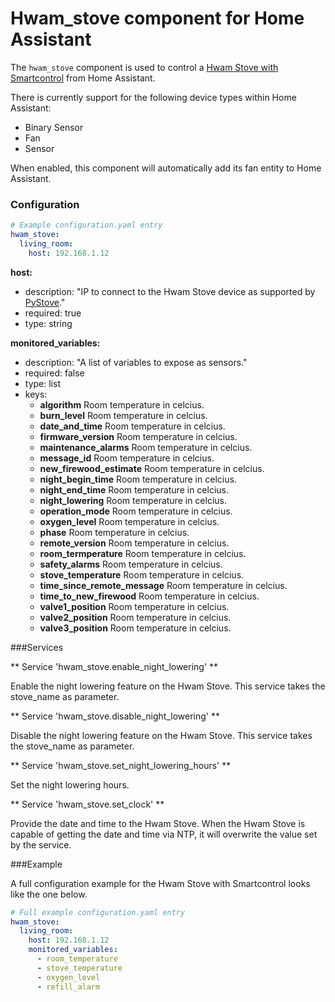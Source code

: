 # Hwam_stove component for Home Assistant

The `hwam_stove` component is used to control a [Hwam Stove with Smartcontrol](http://www.hwam.com/) from Home Assistant.

There is currently support for the following device types within Home Assistant:

- Binary Sensor
- Fan
- Sensor

When enabled, this component will automatically add its fan entity to Home Assistant.


### Configuration
```yaml
# Example configuration.yaml entry
hwam_stove:
  living_room:
    host: 192.168.1.12
```
__host:__
- description: "IP to connect to the Hwam Stove device as supported by [PyStove](https://pypi.org/project/pystove/)."
- required: true
- type: string

__monitored_variables:__
- description: "A list of variables to expose as sensors."
- required: false
- type: list
- keys:
    - __algorithm__ Room temperature in celcius.
    - __burn_level__ Room temperature in celcius.
    - __date_and_time__ Room temperature in celcius.
    - __firmware_version__ Room temperature in celcius.
    - __maintenance_alarms__ Room temperature in celcius.
    - __message_id__ Room temperature in celcius.
    - __new_firewood_estimate__ Room temperature in celcius.
    - __night_begin_time__ Room temperature in celcius.
    - __night_end_time__ Room temperature in celcius.
    - __night_lowering__ Room temperature in celcius.
    - __operation_mode__ Room temperature in celcius.
    - __oxygen_level__ Room temperature in celcius.
    - __phase__ Room temperature in celcius.
    - __remote_version__ Room temperature in celcius.
    - __room_termperature__ Room temperature in celcius.
    - __safety_alarms__ Room temperature in celcius.
    - __stove_temperature__ Room temperature in celcius.
    - __time_since_remote_message__ Room temperature in celcius.
    - __time_to_new_firewood__ Room temperature in celcius.
    - __valve1_position__ Room temperature in celcius.
    - __valve2_position__ Room temperature in celcius.
    - __valve3_position__ Room temperature in celcius.

###Services

** Service 'hwam_stove.enable_night_lowering' **

Enable the night lowering feature on the Hwam Stove.
This service takes the stove_name as parameter.

** Service 'hwam_stove.disable_night_lowering' **

Disable the night lowering feature on the Hwam Stove.
This service takes the stove_name as parameter.

** Service 'hwam_stove.set_night_lowering_hours' **

Set the night lowering hours.

** Service 'hwam_stove.set_clock'  **

Provide the date and time to the Hwam Stove. When the Hwam Stove is capable of getting the date and time via NTP, it will overwrite the value set by the service.


###Example

A full configuration example for the Hwam Stove with Smartcontrol looks like the one below.

```yaml
# Full example configuration.yaml entry
hwam_stove:
  living_room:
    host: 192.168.1.12
    monitored_variables:
      - room_temperature
      - stove_temperature
      - oxygen_level
      - refill_alarm
```